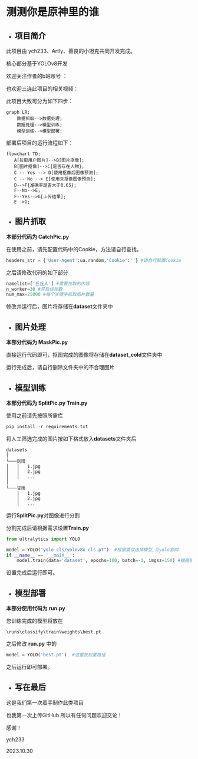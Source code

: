 # 测测你是原神里的谁

- ## 项目简介

此项目由 ych233、Artly、善良的小坦克共同开发完成。

核心部分基于YOLOv8开发

欢迎关注作者的b站账号 ：

[ych233]: https://space.bilibili.com/74110886

也欢迎三连此项目的相关视频：

[相关视频]: https://www.bilibili.com/video/BV1DN4y1d7H

此项目大致可分为如下四步：

```mermaid
graph LR;
    数据抓取-->数据处理;
    数据处理-->模型训练;
    模型训练-->模型部署;
```

部署后项目的运行流程如下：
```mermaid
flowchart TD;
   A[拉取用户图片]-->B[图片抠像];
   B[图片抠像]-->C{是否存在人物};
   C -- Yes --> D[使用抠像后图像预测];
   C -- No --> E[使用未抠像图像预测];
   D-->F{准确率是否大于0.65};
   F--No-->E;
   F--Yes-->G[上传结果];
   E-->G;
```

- ## 图片抓取

**本部分代码为  CatchPic.py**

在使用之前，请先配置代码中的Cookie，方法请自行查找。

```python
headers_str = {'User-Agent':ua.random,'Cookie':''} #请自行配置Cookie
```

之后请修改代码的如下部分

```python
namelist=['丘丘人'] #需要拉取的内容
n_worker=30 #开启线程数
num_max=25000 #每个关键字抓取图片数量
```

修改并运行后，图片将存储在**dataset**文件夹中

- ## 图片处理

**本部分代码为 MaskPic.py**

直接运行代码即可，抠图完成的图像将存储在**dataset_cold**文件夹中

运行完成后，请自行删除文件夹中的不合理图片

- ## 模型训练

**本部分代码为 SplitPic.py Train.py**

使用之前请先按照所需库

```python
pip install -r requirements.txt
```

将人工筛选完成的图片按如下格式放入**datasets**文件夹后

```
datasets
│     
└───刻晴
│   │   1.jpg
│   │   2.jpg
│   │   ...
│  
└───甘雨
    │   1.jpg
    │   2.jpg
    │   ...
```

运行**SplitPic.py**对图像进行分割

分割完成后请根据需求设置**Train.py**

```python
from ultralytics import YOLO

model = YOLO("yolo-cls/yolov8x-cls.pt")  #根据需求选择模型,见yolo官网
if __name__ == '__main__':
    model.train(data='dataset', epochs=100, batch=-1, imgsz=150) #根据需要设置参数
```

设置完成后运行即可。

- ## 模型部署

**本部分使用代码为 run.py**

您训练完成的模型将放在 

```
\runs\classify\train\weights\best.pt
```

之后修改 **run.py** 中的

```python
model = YOLO('best.pt')  #这里放权重路径
```

之后运行即可部署。

- ## 写在最后

这是我们第一次着手制作此类项目

也我第一次上传GitHub 所以有任何问题欢迎交论！

感谢！

ych233

2023.10.30
